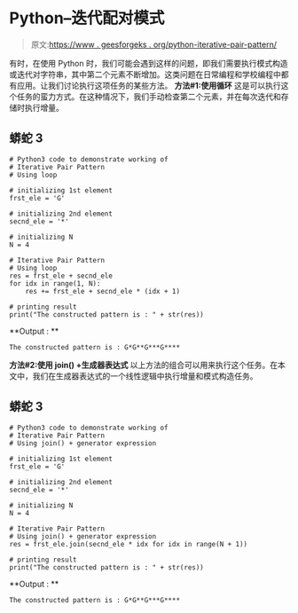 # Python–迭代配对模式

> 原文:[https://www . geesforgeks . org/python-iterative-pair-pattern/](https://www.geeksforgeeks.org/python-iterative-pair-pattern/)

有时，在使用 Python 时，我们可能会遇到这样的问题，即我们需要执行模式构造或迭代对字符串，其中第二个元素不断增加。这类问题在日常编程和学校编程中都有应用。让我们讨论执行这项任务的某些方法。
**方法#1:使用循环**
这是可以执行这个任务的蛮力方式。在这种情况下，我们手动检查第二个元素，并在每次迭代和存储时执行增量。

## 蟒蛇 3

```
# Python3 code to demonstrate working of
# Iterative Pair Pattern
# Using loop

# initializing 1st element
frst_ele = 'G'

# initializing 2nd element
secnd_ele = '*'

# initializing N
N = 4

# Iterative Pair Pattern
# Using loop
res = frst_ele + secnd_ele
for idx in range(1, N):
    res += frst_ele + secnd_ele * (idx + 1)

# printing result
print("The constructed pattern is : " + str(res))
```

**Output : **

```
The constructed pattern is : G*G**G***G****

```

**方法#2:使用 join() +生成器表达式**
以上方法的组合可以用来执行这个任务。在本文中，我们在生成器表达式的一个线性逻辑中执行增量和模式构造任务。

## 蟒蛇 3

```
# Python3 code to demonstrate working of
# Iterative Pair Pattern
# Using join() + generator expression

# initializing 1st element
frst_ele = 'G'

# initializing 2nd element
secnd_ele = '*'

# initializing N
N = 4

# Iterative Pair Pattern
# Using join() + generator expression
res = frst_ele.join(secnd_ele * idx for idx in range(N + 1))

# printing result
print("The constructed pattern is : " + str(res))
```

**Output : **

```
The constructed pattern is : G*G**G***G****

```